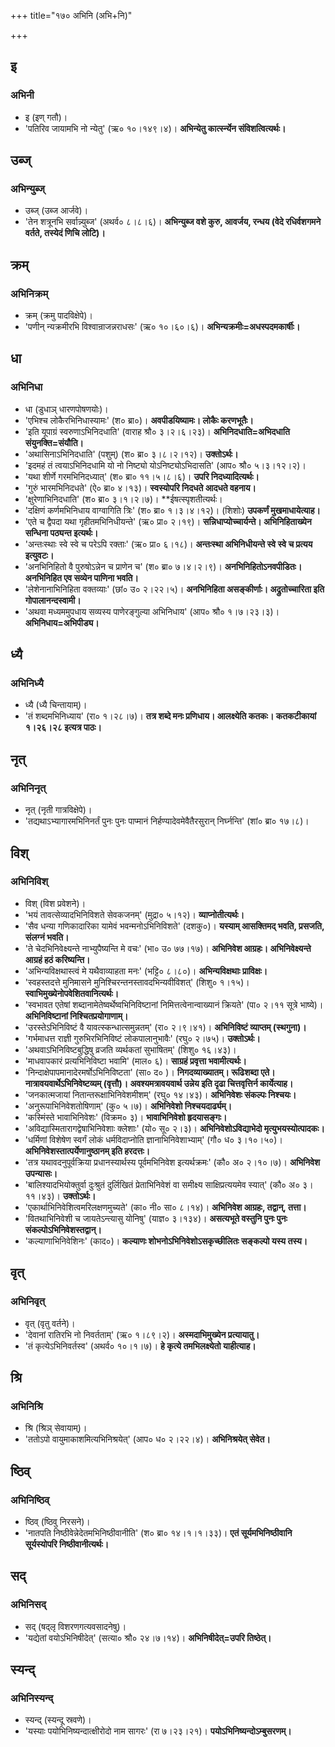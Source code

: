+++
title="१७० अभिनि (अभि+नि)"

+++

## इ
### अभिनी
- इ (इण् गतौ)।
- 'पतिरिव जायामभि नो न्येतु' (ऋ० १०।१४९।४)। **अभिन्येतु कार्त्स्न्येन संविशत्वित्यर्थः।**

## उब्ज्
### अभिन्युब्ज्
- उब्ज् (उब्ज आर्जवे)।
- 'तेन शत्रूनभि सर्वान्न्युब्ज' (अथर्व० ८।८।६)। **अभिन्युब्ज वशे कुरु, आवर्जय, रन्धय (वेदे रधिर्वशगमने वर्तते, तस्येदं णिचि लोटि)।**

## क्रम्
### अभिनिक्रम्
- क्रम् (क्रमु पादविक्षेपे)।
- 'पणीन् न्यक्रमीरभि विश्वान्राजन्नराधसः' (ऋ० १०।६०।६)। **अभिन्यक्रमीः=अधस्पदमकार्षीः।**

## धा
### अभिनिधा
- धा (डुधाञ् धारणपोषणयोः)।
- 'एभिश्च लोकैरभिनिधास्यामः' (श० ब्रा०)। **अवपीडयिष्यामः। लोकैः करणभूतैः।**
- 'इति यूपाग्रं स्वरुणाऽभिनिदधाति' (वाराह श्रौ० ३।२।६।२३)। **अभिनिदधाति=अभिदधाति संयुनक्ति=संयौति।**
- 'अथासिनाऽभिनिदधाति' (पशुम्) (श० ब्रा० ३।८।२।१२)। **उक्तोऽर्थः।**
- 'इदमहं तं त्वयाऽभिनिदधामि यो नो निष्ट्यो योऽनिष्ट्योऽभिदासति' (आप० श्रौ० ५।३।१२।२)।
- 'यथा शीर्णे गरमभिनिदध्यात्' (श० ब्रा० ११।५।८।६)। **उपरि निदध्यादित्यर्थः।**
- 'गुरुं भारमभिनिदधते' (ऐ० ब्रा० ४।१३)। **स्वस्योपरि निदधते आदधते वहनाय।**
- 'क्षुरेणाभिनिदधाति' (श० ब्रा० ३।१।२।७)। **ईषत्स्पृशतीत्यर्थः।
- 'दक्षिणं कर्णमभिनिधाय वाग्वागिति त्रिः' (श० ब्रा० १।३।४।१२)। (शिशोः) **उपकर्णं मुखमाधायेत्याह।**
- 'एते च द्वैपदा यथा गृहीतमभिनिधीयन्ते' (ऋ० प्रा० २।१९)। **सन्निधाप्योच्चार्यन्ते। अभिनिहिताख्येन सन्धिना पठ्यन्त इत्यर्थः।**
- 'अन्तःस्थाः स्वे स्वे च परेऽपि रक्ताः' (ऋ० प्रा० ६।१८)। **अन्तःस्था अभिनिधीयन्ते स्वे स्वे च प्रत्यय इत्युवटः।**
- 'अनभिनिहितो वै पुरुषोऽन्नेन च प्राणेन च' (श० ब्रा० ७।४।२।९)। **अनभिनिहितोऽनवपीडितः। अनभिनिहित एव सव्येन पाणिना भवति।**
- 'लेशेनानाभिनिहिता वक्तव्याः' (छां० उ० २।२२।५)। **अनभिनिहिता असङ्कीर्णाः। अद्रुतोच्चारिता इति गोपालानन्दस्वामी।**
- 'अथवा मध्यममुपधाय सव्यस्य पाणेरङ्गुल्या अभिनिधाय' (आप० श्रौ० १।७।२३।३)। **अभिनिधाय=अभिपीड्य।**

## ध्यै
### अभिनिध्यै
- ध्यै (ध्यै चिन्तायाम्)।
- 'तं शब्दमभिनिध्याय' (रा० १।२८।७)। **तत्र शब्दे मनः प्रणिधाय। आलक्ष्येति कतकः। कतकटीकायां १।२६।२८ इत्यत्र पाठः।**

## नृत्
### अभिनिनृत्
- नृत् (नृती गात्रविक्षेपे)।
- 'तद्यथाऽभ्यागारमभिनिनर्तं पुनः पुनः पाप्मानं निर्हण्यादेवमेवैतैरसुरान् निर्घ्नन्ति' (शां० ब्रा० १७।८)।

## विश्
### अभिनिविश्
- विश् (विश प्रवेशने)।
- 'भयं तावत्सेव्यादभिनिविशते सेवकजनम्' (मुद्रा० ५।१२)। **व्याप्नोतीत्यर्थः।**
- 'सैव धन्या गणिकादारिका यामेवं भवन्मनोऽभिनिविशते' (दशकु०)। **यस्याम् आसक्तिमद् भवति, प्रसजति, संलग्नं भवति।**
- 'ते चेदभिनिवेक्ष्यन्ते नाभ्युपैष्यन्ति मे वचः' (भा० उ० ७७।१७)। **अभिनिवेश आग्रहः। अभिनिवेक्ष्यन्ते आग्रहं हठं करिष्यन्ति।**
- 'अभिन्यविक्षथास्त्वं मे यथैवाव्याहता मनः' (भट्टि० ८।८०)। **अभिन्यविक्षथाः प्राविक्षः।**
- 'स्वहस्तदत्ते मुनिमासने मुनिश्चिरन्तनस्तावदभिन्यवीविशत्' (शिशु० १।१५)। **स्वाभिमुख्येनोपवेशितवानित्यर्थः।**
- 'स्वभावत एतेषां शब्दानामेतेष्वर्थेष्वभिनिविष्टानां निमित्तत्वेनान्वाख्यानं क्रियते' (पा० २।११ सूत्रे भाष्ये)। **अभिनिविष्टानां निश्चितप्रयोगाणाम्।**
- 'उरस्तेऽभिनिविष्टं वै यावत्स्कन्धात्समुन्नतम्' (रा० २।९।४१)। **अभिनिविष्टं व्याप्तम् (स्थगुना)।**
- 'गर्भमाधत्त राज्ञी गुरुभिरभिनिविष्टं लोकपालानुभावैः' (रघु० २।७५)। **उक्तोऽर्थः।**
- 'अथवाऽभिनिविष्टबुद्धिषु व्रजति व्यर्थकतां सुभाषितम्' (शिशु० १६।४३)।
- 'माधवापकारं प्रत्यभिनिविष्टा भवामि' (माल० ६)। **साग्रहं प्रवृत्ता भवामीत्यर्थः।**
- 'निन्दाक्षेपापमानादेरमर्षोऽभिनिविष्टता' (सा० द० )। **निगदव्याख्यातम्। रूढिशब्दा एते। नात्रावयवार्थेऽभिनिवेष्टव्यम् (वृत्तौ)। अवश्यमत्रावयवार्थ उन्नेय इति दृढा चित्तवृत्तिर्न कार्येत्याह।**
- 'जनकात्मजायां नितान्तरूक्षाभिनिवेशमीशम्' (रघु० १४।४३)। **अभिनिवेशः संकल्पः निश्चयः।**
- 'अनुरूपाभिनिवेशतोषिणाम्' (कु० ५।७)। **अभिनिवेशो निश्चयदार्ढ्यम्।**
- 'कस्मिंस्ते भावाभिनिवेशः' (विक्रम० ३)। **भावाभिनिवेशो हृदयासङ्गः।**
- 'अविद्यास्मितारागद्वेषाभिनिवेशाः क्लेशाः' (यो० सू० २।३)। **अभिनिवेशोऽविद्याभेदो मृत्युभयस्योत्पादकः।**
- 'धर्मिणां विशेषेण स्वर्गं लोकं धर्मविदाप्नोति ज्ञानाभिनिवेशाभ्याम्' (गौ० ध० ३।१०।५०)। **अभिनिवेशस्तात्पर्येणानुष्ठानम् इति हरदत्तः।**
- 'तत्र यथावदनुपूर्वक्रिया प्रधानस्यार्थस्य पूर्वमभिनिवेश इत्यर्थक्रमः' (कौ० अ० २।१०।७)। **अभिनिवेश उपन्यासः।**
- 'बालिश्यादभियोक्तुर्वा दुःश्रुतं दुर्लिखितं प्रेताभिनिवेशं वा समीक्ष्य साक्षिप्रत्ययमेव स्यात्' (कौ० अ० ३।११।४३)। **उक्तोऽर्थः।**
- 'एकार्थाभिनिवेशित्वमरिलक्षणमुच्यते' (का० नी० सा० ८।१४)। **अभिनिवेश आग्रहः, तद्वान्, तत्ता।**
- 'वितथाभिनिवेशी च जायतेऽन्त्यासु योनिषु' (याज्ञ० ३।१३४)। **असत्यभूते वस्तुनि पुनः पुनः संकल्पोऽभिनिवेशस्तद्वान्।**
- 'कल्याणाभिनिवेशिनः' (काद०)। **कल्याणः शोभनोऽभिनिवेशोऽसकृच्छीलितः सङ्कल्पो यस्य तस्य।**

## वृत्
### अभिनिवृत्
- वृत् (वृतु वर्तने)।
- 'देवानां रातिरभि नो निवर्तताम्' (ऋ० १।८९।२)। **अस्मदाभिमुख्येन प्रत्यायातु।**
- 'तं कृत्येऽभिनिवर्तस्व' (अथर्व० १०।१।७)। **हे कृत्ये तमभिलक्ष्येतो याहीत्याह।**

## श्रि
### अभिनिश्रि
- श्रि (श्रिञ् सेवायाम्)।
- 'ततोऽपो वायुमाकाशमित्यभिनिश्रयेत्' (आप० ध० २।२२।४)। **अभिनिश्रयेत् सेवेत।**

## ष्ठिव्
### अभिनिष्ठिव्
- ष्ठिव् (ष्ठिवु निरसने)।
- 'नातपति निष्ठीवेन्नेदेतमभिनिष्ठीवानीति' (श० ब्रा० १४।१।१।३३)। **एतं सूर्यमभिनिष्ठीवानि सूर्यस्योपरि निष्ठीवानीत्यर्थः।**

## सद्
### अभिनिसद्
- सद् (षद्लृ विशरणगत्यवसादनेषु)।
- 'यद्येतां वयोऽभिनिषीदेत्' (सत्या० श्रौ० २४।७।१४)। **अभिनिषीदेत्=उपरि तिष्ठेत्।**

## स्यन्द्
### अभिनिस्यन्द्
- स्यन्द् (स्यन्दू स्रवणे)।
- 'यस्याः पयोभिनिष्यन्दात्क्षीरोदो नाम सागरः' (रा ७।२३।२१)। **पयोऽभिनिष्यन्दोऽम्बुसरणम्।**
